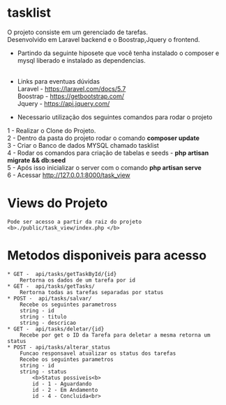 # tasklist
O projeto consiste em um gerenciado de tarefas.<br>
Desenvolvido em Laravel backend e o Boostrap,Jquery o frontend.



* Partindo da seguinte hiposete que você tenha instalado o composer e mysql liberado e instalado as dependencias.<br><br>
* Links para eventuas dúvidas<br>
    Laravel  - https://laravel.com/docs/5.7<br>
    Boostrap - https://getbootstrap.com/<br>
    Jquery   - https://api.jquery.com/<br>

* Necessario utilização dos seguintes comandos para rodar o projeto<br>

1 - Realizar o Clone do Projeto.<br>
2 - Dentro da pasta do projeto rodar o comando <b>composer update</b><br>
3 - Criar o Banco de dados MYSQL chamado tasklist<br>
4 - Rodar os comandos para criação de tabelas e seeds - <b>php artisan migrate && db:seed </b><br>
5 - Após isso inicializar o server com o comando <b>php artisan serve</b><br>
6 - Acessar http://127.0.0.1:8000/task_view <br>


# Views do Projeto
    Pode ser acesso a partir da raiz do projeto <b>./public/task_view/index.php </b>



# Metodos disponiveis para acesso
  
    
    * GET -  api/tasks/getTaskById/{id} 
        Rertorna os dados de um tarefa por id
    * GET -  api/tasks/getTasks/
        Rertorna todas as tarefas separadas por status
    * POST -  api/tasks/salvar/
        Recebe os seguintes parametross
        string - id 
        string - titulo
        string - descricao      
    * GET -  api/tasks/deletar/{id} 
        Recebe por get o ID da Tarefa para deletar a mesma retorna um status
    * POST - api/tasks/alterar_status
        Funcao responsavel atualizar os status dos tarefas
        Recebe os seguintes parametros
        string - id 
        string - status
            <b>Status possiveis<b> 
            id - 1 - Aguardando 
            id - 2 - Em Andamento
            id - 4 - Concluida<br>
